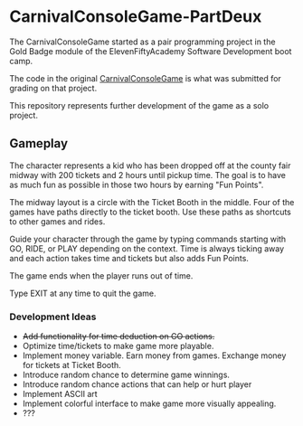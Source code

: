 # CarnivalConsoleGame-PartDeux

The CarnivalConsoleGame started as a pair programming project in the Gold Badge module of the ElevenFiftyAcademy Software Development boot camp.

The code in the original [CarnivalConsoleGame](http://github.com/jerdman81/CarnivalConsoleGame) is what was submitted for grading on that project.

This repository represents further development of the game as a solo project.

##  Gameplay

The character represents a kid who has been dropped off at the county fair midway with 200 tickets and 2 hours until pickup time.  The goal is to have as much fun as possible in those two hours by earning "Fun Points".

The midway layout is a circle with the Ticket Booth in the middle.  Four of the games have paths directly to the ticket booth.  Use these paths as shortcuts to other games and rides.

Guide your character through the game by typing commands starting with GO, RIDE, or PLAY depending on the context.  Time is always ticking away and each action takes time and tickets but also adds Fun Points.

The game ends when the player runs out of time.

Type EXIT at any time to quit the game.


### Development Ideas

- ~~Add functionality for time deduction on GO actions.~~
- Optimize time/tickets to make game more playable.
- Implement money variable.  Earn money from games. Exchange money for tickets at Ticket Booth.
- Introduce random chance to determine game winnings.
- Introduce random chance actions that can help or hurt player
- Implement ASCII art
- Implement colorful interface to make game more visually appealing.
- ???


